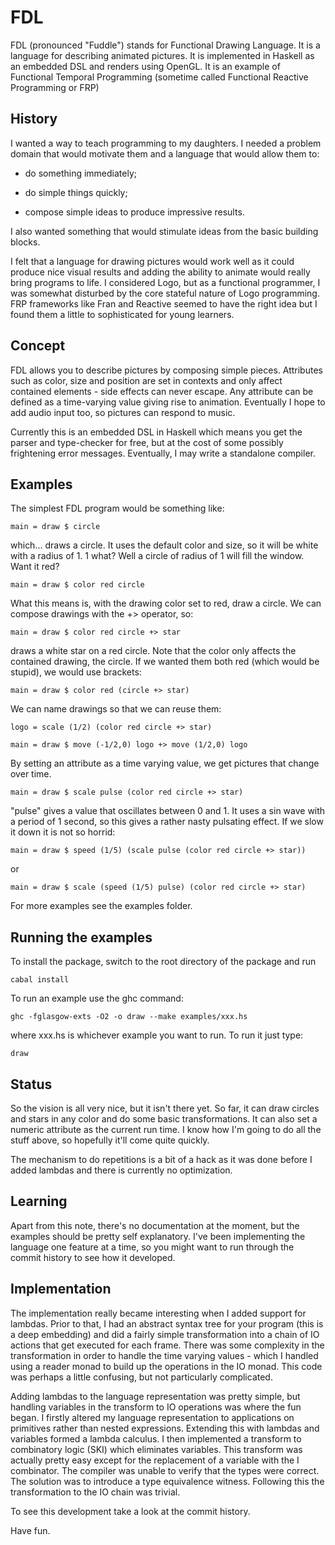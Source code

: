 # FDL

FDL (pronounced "Fuddle") stands for Functional Drawing Language. It is a language for describing animated pictures. It is implemented in Haskell as an embedded DSL and renders using OpenGL. It is an example of Functional Temporal Programming (sometime called Functional Reactive Programming or FRP)

## History

I wanted a way to teach programming to my daughters. I needed a problem domain that would motivate them and a language that would allow them to:

- do something immediately;

- do simple things quickly;

- compose simple ideas to produce impressive results.

I also wanted something that would stimulate ideas from the basic building blocks.

I felt that a language for drawing pictures would work well as it could produce nice visual results and adding the ability to animate would really bring programs to life. I considered Logo, but as a functional programmer, I was somewhat disturbed by the core stateful nature of Logo programming. FRP frameworks like Fran and Reactive seemed to have the right idea but I found them a little to sophisticated for young learners.

## Concept

FDL allows you to describe pictures by composing simple pieces. Attributes such as color, size and position are set in contexts and only affect contained elements - side effects can never escape. Any attribute can be defined as a time-varying value giving rise to animation. Eventually I hope to add audio input too, so pictures can respond to music.

Currently this is an embedded DSL in Haskell which means you get the parser and type-checker for free, but at the cost of some possibly frightening error messages. Eventually, I may write a standalone compiler.

## Examples

The simplest FDL program would be something like:

    main = draw $ circle

which... draws a circle. It uses the default color and size, so it will be white with a radius of 1. 1 what? Well a circle of radius of 1 will fill the window. Want it red?

    main = draw $ color red circle

What this means is, with the drawing color set to red, draw a circle. We can compose drawings with the +> operator, so:

    main = draw $ color red circle +> star

draws a white star on a red circle. Note that the color only affects the contained drawing, the circle. If we wanted them both red (which would be stupid), we would use brackets:

    main = draw $ color red (circle +> star)

We can name drawings so that we can reuse them:

    logo = scale (1/2) (color red circle +> star)

    main = draw $ move (-1/2,0) logo +> move (1/2,0) logo

By setting an attribute as a time varying value, we get pictures that change over time.

    main = draw $ scale pulse (color red circle +> star)

"pulse" gives a value that oscillates between 0 and 1. It uses a sin wave with a period of 1 second, so this gives a rather nasty pulsating effect. If we slow it down it is not so horrid:

    main = draw $ speed (1/5) (scale pulse (color red circle +> star))

or

    main = draw $ scale (speed (1/5) pulse) (color red circle +> star)

For more examples see the examples folder.

## Running the examples

To install the package, switch to the root directory of the package and run

    cabal install

To run an example use the ghc command:

    ghc -fglasgow-exts -O2 -o draw --make examples/xxx.hs

where xxx.hs is whichever example you want to run. To run it just type:

    draw

## Status

So the vision is all very nice, but it isn't there yet. So far, it can draw circles and stars in any color and do some basic transformations. It can also set a numeric attribute as the current run time. I know how I'm going to do all the stuff above, so hopefully it'll come quite quickly.

The mechanism to do repetitions is a bit of a hack as it was done before I added lambdas and there is currently no optimization.

## Learning

Apart from this note, there's no documentation at the moment, but the examples should be pretty self explanatory. I've been implementing the language one feature at a time, so you might want to run through the commit history to see how it developed.

## Implementation

The implementation really became interesting when I added support for lambdas. Prior to that, I had an abstract syntax tree for your program (this is a deep embedding) and did a fairly simple transformation into a chain of IO actions that get executed for each frame. There was some complexity in the transformation in order to handle the time varying values - which I handled using a reader monad to build up the operations in the IO monad. This code was perhaps a little confusing, but not particularly complicated.

Adding lambdas to the language representation was pretty simple, but handling variables in the transform to IO operations was where the fun began. I firstly altered my language representation to applications on primitives rather than nested expressions. Extending this with lambdas and variables formed a lambda calculus. I then implemented a transform to combinatory logic (SKI) which eliminates variables. This transform was actually pretty easy except for the replacement of a variable with the I combinator. The compiler was unable to verify that the types were correct. The solution was to introduce a type equivalence witness. Following this the transformation to the IO chain was trivial.

To see this development take a look at the commit history.


Have fun.
